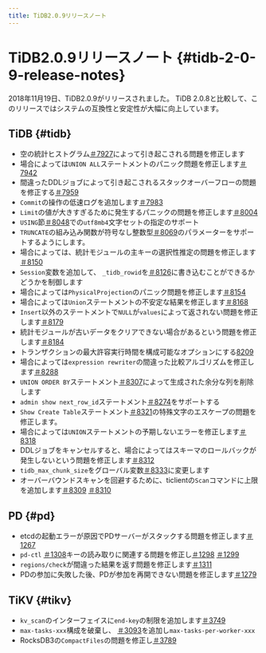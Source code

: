 ```yaml
---
title: TiDB2.0.9リリースノート
---
```


# TiDB2.0.9リリースノート {#tidb-2-0-9-release-notes}

2018年11月19日、TiDB2.0.9がリリースされました。 TiDB 2.0.8と比較して、このリリースではシステムの互換性と安定性が大幅に向上しています。

## TiDB {#tidb}

-   空の統計ヒストグラム[＃7927](https://github.com/pingcap/tidb/pull/7927)によって引き起こされる問題を修正します
-   場合によっては`UNION ALL`ステートメントのパニック問題を修正します[＃7942](https://github.com/pingcap/tidb/pull/7942)
-   間違ったDDLジョブによって引き起こされるスタックオーバーフローの問題を修正する[＃7959](https://github.com/pingcap/tidb/pull/7959)
-   `Commit`の操作の低速ログを追加します[＃7983](https://github.com/pingcap/tidb/pull/7983)
-   `Limit`の値が大きすぎるために発生するパニックの問題を修正します[＃8004](https://github.com/pingcap/tidb/pull/8004)
-   `USING`節[＃8048](https://github.com/pingcap/tidb/pull/8048)での`utf8mb4`文字セットの指定のサポート
-   `TRUNCATE`の組み込み関数が符号なし整数型[＃8069](https://github.com/pingcap/tidb/pull/8069)のパラメーターをサポートするようにします。
-   場合によっては、統計モジュールの主キーの選択性推定の問題を修正します[＃8150](https://github.com/pingcap/tidb/pull/8150)
-   `Session`変数を追加して、 `_tidb_rowid`を[＃8126](https://github.com/pingcap/tidb/pull/8126)に書き込むことができるかどうかを制御します
-   場合によっては`PhysicalProjection`のパニック問題を修正します[＃8154](https://github.com/pingcap/tidb/pull/8154)
-   場合によっては`Union`ステートメントの不安定な結果を修正します[＃8168](https://github.com/pingcap/tidb/pull/8168)
-   `Insert`以外のステートメントで`NULL`が`values`によって返されない問題を修正します[＃8179](https://github.com/pingcap/tidb/pull/8179)
-   統計モジュールが古いデータをクリアできない場合があるという問題を修正します[＃8184](https://github.com/pingcap/tidb/pull/8184)
-   トランザクションの最大許容実行時間を構成可能なオプションにする[8209](https://github.com/pingcap/tidb/pull/8209)
-   場合によっては`expression rewriter`の間違った比較アルゴリズムを修正します[＃8288](https://github.com/pingcap/tidb/pull/8288)
-   `UNION ORDER BY`ステートメント[＃8307](https://github.com/pingcap/tidb/pull/8307)によって生成された余分な列を削除します
-   `admin show next_row_id`ステートメント[＃8274](https://github.com/pingcap/tidb/pull/8274)をサポートする
-   `Show Create Table`ステートメント[＃8321](https://github.com/pingcap/tidb/pull/8321)の特殊文字のエスケープの問題を修正します。
-   場合によっては`UNION`ステートメントの予期しないエラーを修正します[＃8318](https://github.com/pingcap/tidb/pull/8318)
-   DDLジョブをキャンセルすると、場合によってはスキーマのロールバックが発生しないという問題を修正します[＃8312](https://github.com/pingcap/tidb/pull/8312)
-   `tidb_max_chunk_size`をグローバル変数[＃8333](https://github.com/pingcap/tidb/pull/8333)に変更します
-   オーバーバウンドスキャンを回避するために、ticlientの`Scan`コマンドに上限を追加します[＃8309](https://github.com/pingcap/tidb/pull/8309) [＃8310](https://github.com/pingcap/tidb/pull/8310)

## PD {#pd}

-   etcdの起動エラーが原因でPDサーバーがスタックする問題を修正します[＃1267](https://github.com/pingcap/pd/pull/1267)
-   `pd-ctl` [＃1308](https://github.com/pingcap/pd/pull/1308)キーの読み取りに関連する問題を修正し[＃1298](https://github.com/pingcap/pd/pull/1298) [＃1299](https://github.com/pingcap/pd/pull/1299)
-   `regions/check`が間違った結果を返す問題を修正します[＃1311](https://github.com/pingcap/pd/pull/1311)
-   PDの参加に失敗した後、PDが参加を再開できない問題を修正します[＃1279](https://github.com/pingcap/pd/pull/1279)

## TiKV {#tikv}

-   `kv_scan`のインターフェイスに`end-key`の制限を追加します[＃3749](https://github.com/tikv/tikv/pull/3749)
-   `max-tasks-xxx`構成を破棄し、 [＃3093](https://github.com/tikv/tikv/pull/3093)を追加し`max-tasks-per-worker-xxx`
-   RocksDB3の`CompactFiles`の問題を修正し[＃3789](https://github.com/tikv/tikv/pull/3789)
